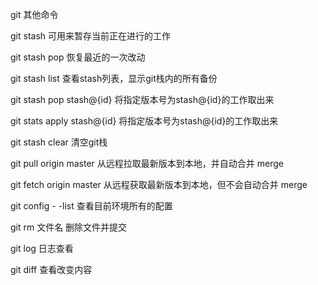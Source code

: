 git 其他命令

git stash 可用来暂存当前正在进行的工作

git stash pop 恢复最近的一次改动

git stash list 查看stash列表，显示git栈内的所有备份

git stash pop stash@{id}  将指定版本号为stash@{id}的工作取出来

git stats apply stash@{id}  将指定版本号为stash@{id}的工作取出来

git stash clear 清空git栈

 git pull origin master   从远程拉取最新版本到本地，并自动合并 merge 

git fetch  origin master  从远程获取最新版本到本地，但不会自动合并 merge

git config  - -list 查看目前环境所有的配置

git rm 文件名 删除文件并提交

git log 日志查看

git diff 查看改变内容


